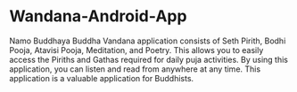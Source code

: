 # Wandana-Android-App
Namo Buddhaya Buddha Vandana application consists of Seth Pirith, Bodhi Pooja, Atavisi Pooja, Meditation, and Poetry. This allows you to easily access the Piriths and Gathas required for daily puja activities. By using this application, you can listen and read from anywhere at any time. This application is a valuable application for Buddhists.
